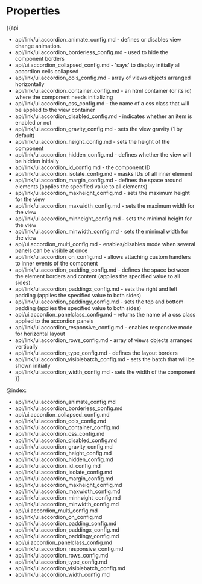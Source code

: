 Properties
==========

{{api
- api/link/ui.accordion_animate_config.md - defines or disables view change animation.
- api/link/ui.accordion_borderless_config.md - used to hide the component borders
- api/ui.accordion_collapsed_config.md - 'says' to display initially all accordion cells collapsed
- api/link/ui.accordion_cols_config.md - array of views objects arranged horizontally
- api/link/ui.accordion_container_config.md - an html container (or its id) where the component needs initializing
- api/link/ui.accordion_css_config.md - the name of a css class that will be applied to the view container
- api/link/ui.accordion_disabled_config.md - indicates whether an item is enabled or not
- api/link/ui.accordion_gravity_config.md - sets the view gravity (1 by default)
- api/link/ui.accordion_height_config.md - sets the height of the component
- api/link/ui.accordion_hidden_config.md - defines whether the view will be hidden initially
- api/link/ui.accordion_id_config.md - the component ID
- api/link/ui.accordion_isolate_config.md - masks IDs of all inner element
- api/link/ui.accordion_margin_config.md - defines the space around elements (applies the specified value to all elements)
- api/link/ui.accordion_maxheight_config.md - sets the maximum height for the view
- api/link/ui.accordion_maxwidth_config.md - sets the maximum width for the view
- api/link/ui.accordion_minheight_config.md - sets the minimal height for the view
- api/link/ui.accordion_minwidth_config.md - sets the minimal width for the view
- api/ui.accordion_multi_config.md - enables/disables mode when several panels can be visible at once
- api/link/ui.accordion_on_config.md - allows attaching custom handlers to inner events of the component
- api/link/ui.accordion_padding_config.md - defines the space between the element borders and content (applies the specified value to all sides).
- api/link/ui.accordion_paddingx_config.md - sets the right and left padding (applies the specified value to both sides)
- api/link/ui.accordion_paddingy_config.md - sets the top and bottom padding (applies the specified value to both sides)
- api/ui.accordion_panelclass_config.md - returns the name of a css class applied to the accordion panels
- api/link/ui.accordion_responsive_config.md - enables responsive mode for horizontal layout
- api/link/ui.accordion_rows_config.md - array of views objects arranged vertically
- api/link/ui.accordion_type_config.md - defines the layout borders
- api/link/ui.accordion_visiblebatch_config.md - sets the batch that will be shown initially
- api/link/ui.accordion_width_config.md - sets the width of the component
}}

@index:
- api/link/ui.accordion_animate_config.md
- api/link/ui.accordion_borderless_config.md
- api/ui.accordion_collapsed_config.md
- api/link/ui.accordion_cols_config.md
- api/link/ui.accordion_container_config.md
- api/link/ui.accordion_css_config.md
- api/link/ui.accordion_disabled_config.md
- api/link/ui.accordion_gravity_config.md
- api/link/ui.accordion_height_config.md
- api/link/ui.accordion_hidden_config.md
- api/link/ui.accordion_id_config.md
- api/link/ui.accordion_isolate_config.md
- api/link/ui.accordion_margin_config.md
- api/link/ui.accordion_maxheight_config.md
- api/link/ui.accordion_maxwidth_config.md
- api/link/ui.accordion_minheight_config.md
- api/link/ui.accordion_minwidth_config.md
- api/ui.accordion_multi_config.md
- api/link/ui.accordion_on_config.md
- api/link/ui.accordion_padding_config.md
- api/link/ui.accordion_paddingx_config.md
- api/link/ui.accordion_paddingy_config.md
- api/ui.accordion_panelclass_config.md
- api/link/ui.accordion_responsive_config.md
- api/link/ui.accordion_rows_config.md
- api/link/ui.accordion_type_config.md
- api/link/ui.accordion_visiblebatch_config.md
- api/link/ui.accordion_width_config.md

